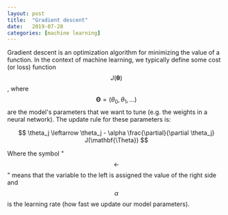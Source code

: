 ```yaml
---
layout: post
title:  "Gradient descent"
date:   2019-07-28
categories: [machine learning]
---
```


Gradient descent is an optimization algorithm for minimizing the value of a function. In the context of machine learning, we typically define some cost (or loss) function $$J(\boldsymbol{\theta})$$, where $$\mathbf{\Theta} = (\theta_0, \theta_1, \ldots)$$ are the model's parameters that we want to tune (e.g. the weights in a neural network). The update rule for these parameters is:

$$
\theta_j \leftarrow \theta_j - \alpha \frac{\partial}{\partial \theta_j} J(\mathbf{\Theta})
$$

Where the symbol "$$\leftarrow$$" means that the variable to the left is assigned the value of the right side and $$\alpha$$ is the learning rate (how fast we update our model parameters).
